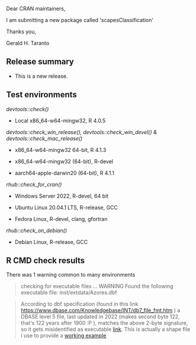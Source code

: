 Dear CRAN maintainers,

I am submitting a new package called 'scapesClassification' 

Thanks you,

Gerald H. Taranto

## Release summary

* This is a new release.

## Test environments

_devtools::check()_

* Local x86_64-w64-mingw32, R 4.0.5

_devtools::check_win_release(), devtools::check_win_devel() & 
devtools::check_mac_release()_

* x86_64-w64-mingw32 64-bit, R 4.1.3

* x86_64-w64-mingw32 (64-bit), R-devel

* aarch64-apple-darwin20 (64-bit), R 4.1.1

_rhub::check_for_cran()_

* Windows Server 2022, R-devel, 64 bit

* Ubuntu Linux 20.04.1 LTS, R-release, GCC

* Fedora Linux, R-devel, clang, gfortran

_rhub::check_on_debian()_

* Debian Linux, R-release, GCC

## R CMD check results
  
There was 1 warning common to many environments

> checking for executable files ... WARNING
  Found the following executable file:
    inst/extdata/Azores.dbf

>According to dbf specification (found in this link https://www.dbase.com/Knowledgebase/INT/db7_file_fmt.htm ) a DBASE level 5 file, last updated in 2022 (makes second byte 122, that's 122 years after 1900 :P ), matches the above 2-byte signature, so it gets misidentified as executable [link](https://mac.r-project.org/macbuilder/results/1647016745-f231131c578998f4/). This is actually a shape file I use to provide a [working example](https://ghtaranto.github.io/scapesClassification/articles/ghp/scapesClassification_02_2_ISU.html#anchor-cells) 
